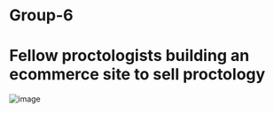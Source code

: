 # Group-6

# Fellow proctologists building an ecommerce site to sell proctology
![image](https://user-images.githubusercontent.com/111715907/214458597-d5e554f4-f2b7-46cf-b8bc-99447d170037.png)
